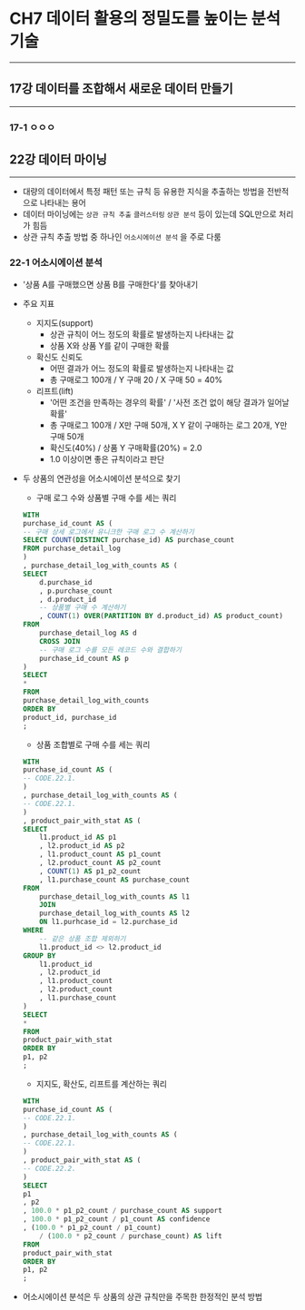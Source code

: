 # CH7 데이터 활용의 정밀도를 높이는 분석 기술
---

## 17강 데이터를 조합해서 새로운 데이터 만들기

---

### 17-1 ㅇㅇㅇ














## 22강 데이터 마이닝

---

- 대량의 데이터에서 특정 패턴 또는 규칙 등 유용한 지식을 추출하는 방법을 전반적으로 나타내는 용어
- 데이터 마이닝에는 `상관 규칙 추출` `클러스터링` `상관 분석` 등이 있는데 SQL만으로 처리가 힘듬
- 상관 규칙 추출 방법 중 하나인 `어소시에이션 분석` 을 주로 다룸

### 22-1 어소시에이션 분석

- '상품 A를 구매했으면 상품 B를 구매한다'를 찾아내기
- 주요 지표
  - 지지도(support)
    - 상관 규칙이 어느 정도의 확률로 발생하는지 나타내는 값
    - 상품 X와 상품 Y를 같이 구매한 확률
  - 확신도 신뢰도
    - 어떤 결과가 어느 정도의 확률로 발생하는지 나타내는 값
    - 총 구매로그 100개 / Y 구매 20 / X 구매 50 = 40%
  - 리프트(lift)
    - '어떤 조건을 만족하는 경우의 확률' / '사전 조건 없이 해당 결과가 일어날 확률'
    - 총 구매로그 100개 / X만 구매 50개, X Y 같이 구매하는 로그 20개, Y만 구매 50개
    - 확신도(40%) / 상품 Y 구매확률(20%) = 2.0
    - 1.0 이상이면 좋은 규칙이라고 판단
- 두 상품의 연관성을 어소시에이션 분석으로 찾기
  -  구매 로그 수와 상품별 구매 수를 세는 쿼리
    
    ```sql
    WITH
    purchase_id_count AS (
    -- 구매 상세 로그에서 유니크한 구매 로그 수 계산하기
    SELECT COUNT(DISTINCT purchase_id) AS purchase_count
    FROM purchase_detail_log
    )
    , purchase_detail_log_with_counts AS (
    SELECT
        d.purchase_id
        , p.purchase_count
        , d.product_id
        -- 상품별 구매 수 계산하기
        , COUNT(1) OVER(PARTITION BY d.product_id) AS product_count)
    FROM
        purchase_detail_log AS d
        CROSS JOIN
        -- 구매 로그 수를 모든 레코드 수와 결합하기
        purchase_id_count AS p
    )
    SELECT
    *
    FROM
    purchase_detail_log_with_counts
    ORDER BY
    product_id, purchase_id
    ;
    ```

    - 상품 조합별로 구매 수를 세는 쿼리

    ```sql
    WITH
    purchase_id_count AS (
    -- CODE.22.1.
    )
    , purchase_detail_log_with_counts AS (
    -- CODE.22.1.
    )
    , product_pair_with_stat AS (
    SELECT
        l1.product_id AS p1
        , l2.product_id AS p2
        , l1.product_count AS p1_count
        , l2.product_count AS p2_count
        , COUNT(1) AS p1_p2_count
        , l1.purchase_count AS purchase_count
    FROM
        purchase_detail_log_with_counts AS l1
        JOIN
        purchase_detail_log_with_counts AS l2
        ON l1.purhcase_id = l2.purchase_id
    WHERE
        -- 같은 상품 조합 제외하기
        l1.product_id <> l2.product_id
    GROUP BY
        l1.product_id
        , l2.product_id
        , l1.product_count
        , l2.product_count
        , l1.purchase_count
    )
    SELECT
    *
    FROM
    product_pair_with_stat
    ORDER BY
    p1, p2
    ;
    ```

    - 지지도, 확산도, 리프트를 계산하는 쿼리

    ```sql
    WITH
    purchase_id_count AS (
    -- CODE.22.1.
    )
    , purchase_detail_log_with_counts AS (
    -- CODE.22.1.
    )
    , product_pair_with_stat AS (
    -- CODE.22.2.
    )
    SELECT
    p1
    , p2
    , 100.0 * p1_p2_count / purchase_count AS support
    , 100.0 * p1_p2_count / p1_count AS confidence
    , (100.0 * p1_p2_count / p1_count)
        / (100.0 * p2_count / purchase_count) AS lift
    FROM
    product_pair_with_stat
    ORDER BY
    p1, p2
    ;
    ```

- 어소시에이션 분석은 두 상품의 상관 규칙만을 주목한 한정적인 분석 방법
